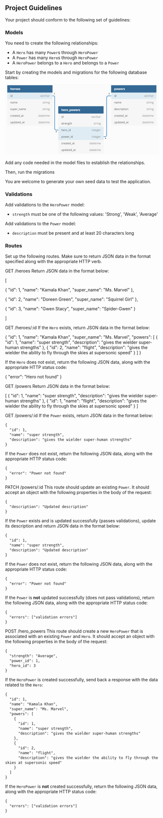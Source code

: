 ## Project Guidelines

Your project should conform to the following set of guidelines:

### Models

You need to create the following relationships:

- A `Hero` has many `Power`s through `HeroPower`
- A `Power` has many `Hero`s through `HeroPower`
- A `HeroPower` belongs to a `Hero` and belongs to a `Power`

Start by creating the models and migrations for the following database tables:

![Screenshot](public/domain.png)

Add any code needed in the model files to establish the relationships.

Then, run the migrations

You are welcome to generate your own seed data to test the application.

### Validations

Add validations to the `HeroPower` model:

- `strength` must be one of the following values: 'Strong', 'Weak', 'Average'

Add validations to the `Power` model:

- `description` must be present and at least 20 characters long

### Routes

Set up the following routes. Make sure to return JSON data in the format
specified along with the appropriate HTTP verb.

GET /heroes
Return JSON data in the format below:

[

{ "id": 1, "name": "Kamala Khan", "super_name": "Ms. Marvel" },

{ "id": 2, "name": "Doreen Green", "super_name": "Squirrel Girl" },

{ "id": 3, "name": "Gwen Stacy", "super_name": "Spider-Gwen" }

]

GET /heroes/:id
If the `Hero` exists, return JSON data in the format below:

{
"id": 1,
"name": "Kamala Khan",
"super_name": "Ms. Marvel",
"powers": [
{
"id": 1,
"name": "super strength",
"description": "gives the wielder super-human strengths"
},
{
"id": 2,
"name": "flight",
"description": "gives the wielder the ability to fly through the skies at supersonic speed"
}
]
}

If the `Hero` does not exist, return the following JSON data, along with
the appropriate HTTP status code:

{ "error": "Hero not found" }

GET /powers
Return JSON data in the format below:

[
{
"id": 1,
"name": "super strength",
"description": "gives the wielder super-human strengths"
},
{
"id": 1,
"name": "flight",
"description": "gives the wielder the ability to fly through the skies at supersonic speed"
}
]

GET /powers/:id
If the `Power` exists, return JSON data in the format below:

```
{
  "id": 1,
  "name": "super strength",
  "description": "gives the wielder super-human strengths"
}
```

If the `Power` does not exist, return the following JSON data, along with
the appropriate HTTP status code:

```
{
  "error": "Power not found"
}
```

PATCH /powers/:id
This route should update an existing `Power`. It should accept an object with
the following properties in the body of the request:

```
{
  "description": "Updated description"
}
```

If the `Power` exists and is updated successfully (passes validations), update
its description and return JSON data in the format below:

```
{
  "id": 1,
  "name": "super strength",
  "description": "Updated description"
}
```

If the `Power` does not exist, return the following JSON data, along with
the appropriate HTTP status code:

```
{
  "error": "Power not found"
}
```

If the `Power` is **not** updated successfully (does not pass validations),
return the following JSON data, along with the appropriate HTTP status code:

```
{
  "errors": ["validation errors"]
}
```

POST /hero_powers
This route should create a new `HeroPower` that is associated with an
existing `Power` and `Hero`. It should accept an object with the following
properties in the body of the request:

```
{
  "strength": "Average",
  "power_id": 1,
  "hero_id": 3
}
```

If the `HeroPower` is created successfully, send back a response with the data
related to the `Hero`:

```
{
  "id": 1,
  "name": "Kamala Khan",
  "super_name": "Ms. Marvel",
  "powers": [
    {
      "id": 1,
      "name": "super strength",
      "description": "gives the wielder super-human strengths"
    },
    {
      "id": 2,
      "name": "flight",
      "description": "gives the wielder the ability to fly through the skies at supersonic speed"
    }
  ]
}
```

If the `HeroPower` is **not** created successfully, return the following
JSON data, along with the appropriate HTTP status code:

```
{
  "errors": ["validation errors"]
}
```
